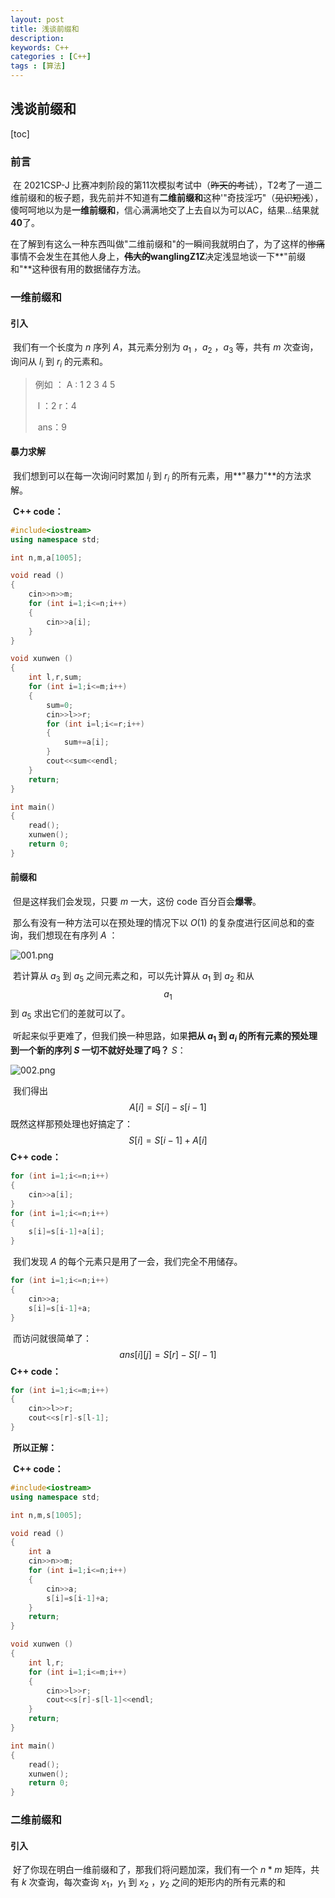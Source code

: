 ```yaml
---
layout: post
title: 浅谈前缀和
description: 
keywords: C++
categories : [C++]
tags : [算法]
---
```

## 浅谈前缀和

[toc]

### 前言

​		在 2021CSP-J 比赛冲刺阶段的第11次模拟考试中（~~昨天的考试~~），T2考了一道二维前缀和的板子题，我先前并不知道有**二维前缀和**这种'"奇技淫巧"（~~见识短浅~~），傻呵呵地以为是**一维前缀和**，信心满满地交了上去自以为可以AC，结果...结果就**40**了。

​		在了解到有这么一种东西叫做"二维前缀和"的一瞬间我就明白了，为了这样的~~惨痛~~事情不会发生在其他人身上，**~~伟大的~~wanglingZ1Z**决定浅显地谈一下**"前缀和"**这种很有用的数据储存方法。

### 一维前缀和

#### 引入

​		我们有一个长度为 $n$ 序列 $A$，其元素分别为 $a_1$ ，$a_2$ ，$a_3$ 等，共有 $m$ 次查询，询问从 $l_i$ 到 $r_i$ 的元素和。

> 例如 ：
>     A : 1	2	3	4	5
>
> ​	l ：2	r：4
>
> ​	ans：9

#### 暴力求解

​		我们想到可以在每一次询问时累加 $l_i$ 到 $r_i$ 的所有元素，用**"暴力"**的方法求解。

​		**C++ code：**
```cpp
#include<iostream>
using namespace std;

int n,m,a[1005];

void read ()
{
    cin>>n>>m;
    for (int i=1;i<=n;i++)
    {
        cin>>a[i];
    }
}

void xunwen ()
{
	int l,r,sum;
    for (int i=1;i<=m;i++)
    {
    	sum=0;
    	cin>>l>>r;
    	for (int i=l;i<=r;i++)
    	{
    		sum+=a[i];
    	}
    	cout<<sum<<endl;
    }
    return;
}

int main()
{
	read();
	xunwen();
	return 0;
}
```

#### 前缀和

​		但是这样我们会发现，只要 $m$ 一大，这份 code 百分百会**爆零**。

​		那么有没有一种方法可以在预处理的情况下以 $O(1)$ 的复杂度进行区间总和的查询，我们想现在有序列 $A$ ：

![001.png](https://i.loli.net/2021/10/14/pUhTI9MxJG8Nqtu.png)

​		若计算从 $a_3$ 到 $a_5$ 之间元素之和，可以先计算从 $a_1$ 到 $a_2$ 和从 $$a_1$$ 到 $a_5$ 求出它们的差就可以了。

​		听起来似乎更难了，但我们换一种思路，如果**把从 $a_1$ 到 $a_i$ 的所有元素的预处理到一个新的序列 $S$ 一切不就好处理了吗？** $S$：

![002.png](https://i.loli.net/2021/10/14/qsVlrRYpQjeWoMP.png)

​		我们得出
$$
A[i]=S[i]-s[i-1]
$$
​		既然这样那预处理也好搞定了：
$$
S[i]=S[i-1]+A[i]
$$
​		**C++ code：**

```cpp
for (int i=1;i<=n;i++)
{
	cin>>a[i];
}
for (int i=1;i<=n;i++)
{
	s[i]=s[i-1]+a[i];
}
```

​		我们发现 $A$ 的每个元素只是用了一会，我们完全不用储存。

```cpp
for (int i=1;i<=n;i++)
{
	cin>>a;
	s[i]=s[i-1]+a;
}
```

​		而访问就很简单了：
$$
ans[i][j]=S[r]-S[l-1]
$$
​		**C++ code：**

```cpp
for (int i=1;i<=m;i++)
{
	cin>>l>>r;
	cout<<s[r]-s[l-1];
}
```

​		**所以正解：**

​		**C++ code：**

```cpp
#include<iostream>
using namespace std;

int n,m,s[1005];

void read ()
{
	int a
    cin>>n>>m;
    for (int i=1;i<=n;i++)
    {
        cin>>a;
        s[i]=s[i-1]+a;
    }
    return;
}

void xunwen ()
{
	int l,r;
    for (int i=1;i<=m;i++)
    {
    	cin>>l>>r;
    	cout<<s[r]-s[l-1]<<endl;
    }
    return;
}

int main()
{
	read();
	xunwen();
	return 0;
}
```

### 二维前缀和

#### 引入

​		好了你现在明白一维前缀和了，那我们将问题加深，我们有一个 $n*m$ 矩阵，共有 $k$ 次查询，每次查询   $x_1$，$y_1$ 到 $x_2$ ，$y_2$ 之间的矩形内的所有元素的和

